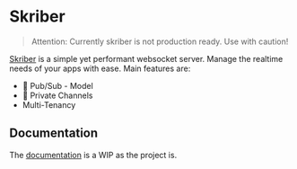 # Skriber

> Attention: Currently skriber is not production ready. 
> Use with caution!

[Skriber](https://skriber.co/) is a simple yet performant websocket server. Manage the realtime
needs of your apps with ease. Main features are:

- 🔁 Pub/Sub - Model
- 🔐 Private Channels
- Multi-Tenancy

## Documentation

The [documentation](https://docs.skriber.co/) is a WIP as the project is.